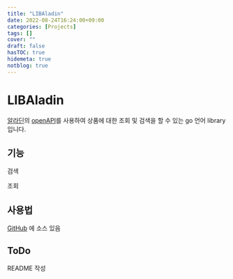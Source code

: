 ```yaml
---
title: "LIBAladin"
date: 2022-08-24T16:24:00+09:00
categories: [Projects]
tags: []
cover: ""
draft: false
hasTOC: true
hidemeta: true
notblog: true
---
```

# LIBAladin

[알라딘](https://aladin.co.kr/)의 [openAPI](https://www.apistore.co.kr/generalApi/generalApiView.do?general_service_seq=72)를 사용하여 상품에 대한 조회 및 검색을 할 수 있는 go 언어 library 입니다.

## 기능

검색

조회

## 사용법

[GitHub](https://github.com/ycyun/libaladin) 에 소스 있음

## ToDo

README 작성
